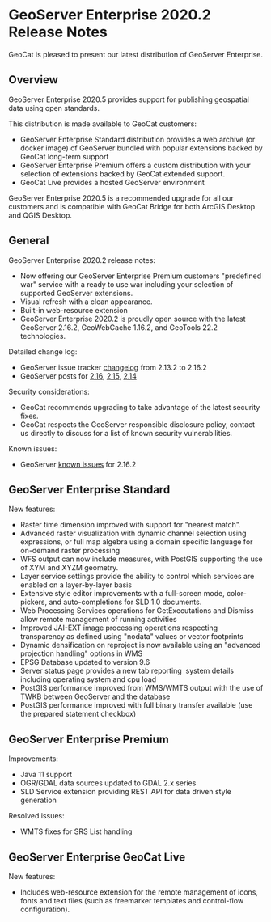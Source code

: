 GeoServer Enterprise 2020.2 Release Notes
=========================================

GeoCat is pleased to present our latest distribution of GeoServer Enterprise.

Overview
--------

GeoServer Enterprise 2020.5 provides support for publishing geospatial data using open standards.

This distribution is made available to GeoCat customers:

* GeoServer Enterprise Standard distribution provides a web archive (or docker image) of GeoServer bundled with popular extensions backed by GeoCat long-term support
* GeoServer Enterprise Premium offers a custom distribution with your selection of extensions backed by GeoCat extended support.
* GeoCat Live provides a hosted GeoServer environment

GeoServer Enterprise 2020.5 is a recommended upgrade for all our customers and is compatible with GeoCat Bridge for both ArcGIS Desktop and QGIS Desktop.

General
-------

GeoServer Enterprise 2020.2 release notes:

* Now offering our GeoServer Enterprise Premium customers "predefined war" service with a ready to use war including your selection of supported GeoServer extensions.
* Visual refresh with a clean appearance.
* Built-in web-resource extension
* GeoServer Enterprise 2020.2 is proudly open source with the latest GeoServer 2.16.2, GeoWebCache 1.16.2, and GeoTools 22.2 technologies. 

Detailed change log:

* GeoServer issue tracker [changelog](https://osgeo-org.atlassian.net/issues/?jql=project%20%3D%20GEOS%20AND%20fixVersion%20in%20(2.13.2%2C%202.13.3%2C%202.13.4%2C%202.14-RC%2C%202.14.0%2C%202.14.1%2C%202.14.2%2C%202.14.3%2C%202.14.4%2C%202.14.5%2C%202.15-M0%2C%202.15-RC%2C%202.15.0%2C%202.15.1%2C%202.15.2%2C%202.15.3%2C%202.15.4%2C%202.16-RC%2C%202.16.0%2C%202.16.1%2C%202.16.2)) from 2.13.2 to 2.16.2
* GeoServer posts for [2.16](http://geoserver.org/2019/09/18/geoserver-2-16-released.html), [2.15](http://geoserver.org/announcements/2019/03/02/geoserver-2-15-0-released.html), [2.14](http://geoserver.org/2018/09/24/geoserver-2-14-0-released.html)

Security considerations:

* GeoCat recommends upgrading to take advantage of the latest security fixes.
* GeoCat respects the GeoServer responsible disclosure policy, contact us directly to discuss for a list of known security vulnerabilities. 

Known issues:

* GeoServer [known issues](https://osgeo-org.atlassian.net/issues/?jql=project%20%3D%20GEOS%20AND%20NOT(%20%20affectedVersion%20is%20EMPTY)%20AND%20affectedVersion%20%3C%3D%202.16-RC%20%20AND%20fixVersion%20%3C%3D%202.16-RC%20AND%20affectedVersion%20%3E%3D%202.16.2) for 2.16.2

GeoServer Enterprise Standard
-----------------------------

New features:

* Raster time dimension improved with support for "nearest match".
* Advanced raster visualization with dynamic channel selection using expressions, or full map algebra using a domain specific language for on-demand raster processing
* WFS output can now include measures, with PostGIS supporting the use of XYM and XYZM geometry.
* Layer service settings provide the ability to control which services are enabled on a layer-by-layer basis
* Extensive style editor improvements with a full-screen mode, color-pickers, and auto-completions for SLD 1.0 documents.
* Web Processing Services operations for GetExecutations and Dismiss allow remote management of running activities
* Improved JAI-EXT image processing operations respecting transparency as defined using "nodata" values or vector footprints
* Dynamic densification on reproject is now available using an "advanced projection handling" options in WMS
* EPSG Database updated to version 9.6
* Server status page provides a new tab reporting  system details including operating system and cpu load
* PostGIS performance improved from WMS/WMTS output with the use of TWKB between GeoServer and the database
* PostGIS performance improved with full binary transfer available (use the prepared statement checkbox)

GeoServer Enterprise Premium
----------------------------

Improvements:

* Java 11 support
* OGR/GDAL data sources updated to GDAL 2.x series
* SLD Service extension providing REST API for data driven style generation

Resolved issues:

* WMTS fixes for SRS List handling

GeoServer Enterprise GeoCat Live
--------------------------------

New features:

* Includes web-resource extension for the remote management of icons, fonts and text files (such as freemarker templates and control-flow configuration).